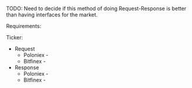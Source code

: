 TODO:
    Need to decide if this method of doing Request-Response is better than having interfaces for the market.
    
Requirements:

Ticker:
* Request
    + Poloniex - 
    + Bitfinex -
* Response
    + Poloniex -
    + Bitfinex -